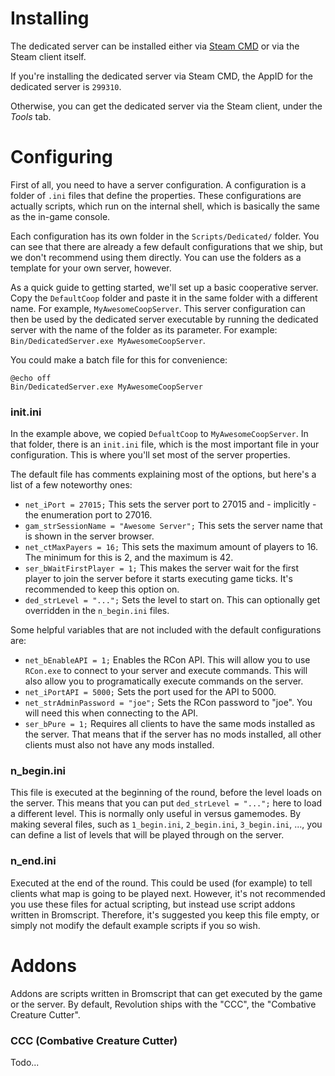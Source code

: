 # Installing

The dedicated server can be installed either via [Steam CMD](https://developer.valvesoftware.com/wiki/SteamCMD) or via the Steam client itself.

If you're installing the dedicated server via Steam CMD, the AppID for the dedicated server is `299310`.

Otherwise, you can get the dedicated server via the Steam client, under the *Tools* tab.

# Configuring

First of all, you need to have a server configuration. A configuration is a folder of `.ini` files that define the properties. These configurations are actually scripts, which run on the internal shell, which is basically the same as the in-game console.

Each configuration has its own folder in the `Scripts/Dedicated/` folder. You can see that there are already a few default configurations that we ship, but we don't recommend using them directly. You can use the folders as a template for your own server, however.

As a quick guide to getting started, we'll set up a basic cooperative server. Copy the `DefaultCoop` folder and paste it in the same folder with a different name. For example, `MyAwesomeCoopServer`. This server configuration can then be used by the dedicated server executable by running the dedicated server with the name of the folder as its parameter. For example: `Bin/DedicatedServer.exe MyAwesomeCoopServer`.

You could make a batch file for this for convenience:

```
@echo off
Bin/DedicatedServer.exe MyAwesomeCoopServer
```

### init.ini

In the example above, we copied `DefualtCoop` to `MyAwesomeCoopServer`. In that folder, there is an `init.ini` file, which is the most important file in your configuration. This is where you'll set most of the server properties.

The default file has comments explaining most of the options, but here's a list of a few noteworthy ones:

* `net_iPort = 27015;` This sets the server port to 27015 and - implicitly - the enumeration port to 27016.
* `gam_strSessionName = "Awesome Server";` This sets the server name that is shown in the server browser.
* `net_ctMaxPayers = 16;` This sets the maximum amount of players to 16. The minimum for this is 2, and the maximum is 42.
* `ser_bWaitFirstPlayer = 1;` This makes the server wait for the first player to join the server before it starts executing game ticks. It's recommended to keep this option on.
* `ded_strLevel = "...";` Sets the level to start on. This can optionally get overridden in the `n_begin.ini` files.

Some helpful variables that are not included with the default configurations are:

* `net_bEnableAPI = 1;` Enables the RCon API. This will allow you to use `RCon.exe` to connect to your server and execute commands. This will also allow you to programatically execute commands on the server.
* `net_iPortAPI = 5000;` Sets the port used for the API to 5000.
* `net_strAdminPassword = "joe";` Sets the RCon password to "joe". You will need this when connecting to the API.
* `ser_bPure = 1;` Requires all clients to have the same mods installed as the server. That means that if the server has no mods installed, all other clients must also not have any mods installed.

### n_begin.ini

This file is executed at the beginning of the round, before the level loads on the server. This means that you can put `ded_strLevel = "...";` here to load a different level. This is normally only useful in versus gamemodes. By making several files, such as `1_begin.ini`, `2_begin.ini`, `3_begin.ini`, ..., you can define a list of levels that will be played through on the server.

### n_end.ini

Executed at the end of the round. This could be used (for example) to tell clients what map is going to be played next. However, it's not recommended you use these files for actual scripting, but instead use script addons written in Bromscript. Therefore, it's suggested you keep this file empty, or simply not modify the default example scripts if you so wish.

# Addons

Addons are scripts written in Bromscript that can get executed by the game or the server. By default, Revolution ships with the "CCC", the "Combative Creature Cutter".

### CCC (Combative Creature Cutter)

Todo...
